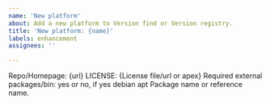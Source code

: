```yaml
---
name: 'New platform'
about: Add a new platform to Version find or Version registry.
title: 'New platform: {name}'
labels: enhancement
assignees: ''

---
```


Repo/Homepage: {url}
LICENSE: {License file/url or apex}
Required external packages/bin: yes or no, if yes debian apt Package name or reference name.
